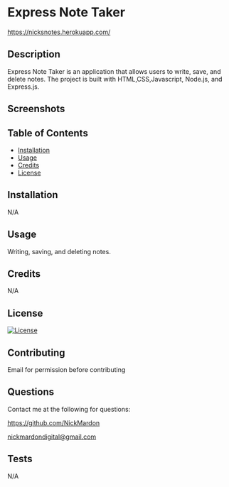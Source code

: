 # Express Note Taker
https://nicksnotes.herokuapp.com/

## Description 

Express Note Taker is an application that allows users to write, save, and delete notes.  The project is built with HTML,CSS,Javascript, Node.js, and Express.js.

## Screenshots

## Table of Contents

* [Installation](#installation)
* [Usage](#usage)
* [Credits](#credits)
* [License](#license)


## Installation 

N/A


## Usage 

Writing, saving, and deleting notes.


## Credits 

N/A

## License

[![License](https://img.shields.io/badge/License-EPL%201.0-red.svg)](https://opensource.org/licenses/EPL-1.0)

## Contributing

Email for permission before contributing

## Questions

Contact me at the following for questions:

https://github.com/NickMardon

nickmardondigital@gmail.com

## Tests

N/A
